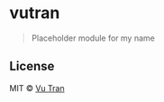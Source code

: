 # vutran

> Placeholder module for my name

## License

MIT © [Vu Tran](https://github.com/vutran/)
